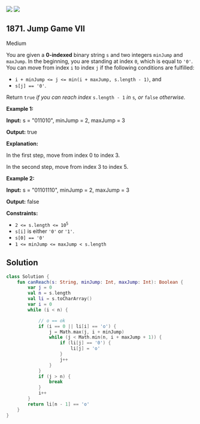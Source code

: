 [![](https://img.shields.io/github/stars/javadev/LeetCode-in-Kotlin?label=Stars&style=flat-square)](https://github.com/javadev/LeetCode-in-Kotlin)
[![](https://img.shields.io/github/forks/javadev/LeetCode-in-Kotlin?label=Fork%20me%20on%20GitHub%20&style=flat-square)](https://github.com/javadev/LeetCode-in-Kotlin/fork)

## 1871\. Jump Game VII

Medium

You are given a **0-indexed** binary string `s` and two integers `minJump` and `maxJump`. In the beginning, you are standing at index `0`, which is equal to `'0'`. You can move from index `i` to index `j` if the following conditions are fulfilled:

*   `i + minJump <= j <= min(i + maxJump, s.length - 1)`, and
*   `s[j] == '0'`.

Return `true` _if you can reach index_ `s.length - 1` _in_ `s`_, or_ `false` _otherwise._

**Example 1:**

**Input:** s = "011010", minJump = 2, maxJump = 3

**Output:** true

**Explanation:**

In the first step, move from index 0 to index 3.

In the second step, move from index 3 to index 5. 

**Example 2:**

**Input:** s = "01101110", minJump = 2, maxJump = 3

**Output:** false 

**Constraints:**

*   <code>2 <= s.length <= 10<sup>5</sup></code>
*   `s[i]` is either `'0'` or `'1'`.
*   `s[0] == '0'`
*   `1 <= minJump <= maxJump < s.length`

## Solution

```kotlin
class Solution {
    fun canReach(s: String, minJump: Int, maxJump: Int): Boolean {
        var j = 0
        val n = s.length
        val li = s.toCharArray()
        var i = 0
        while (i < n) {

            // o == ok
            if (i == 0 || li[i] == 'o') {
                j = Math.max(j, i + minJump)
                while (j < Math.min(n, i + maxJump + 1)) {
                    if (li[j] == '0') {
                        li[j] = 'o'
                    }
                    j++
                }
            }
            if (j > n) {
                break
            }
            i++
        }
        return li[n - 1] == 'o'
    }
}
```